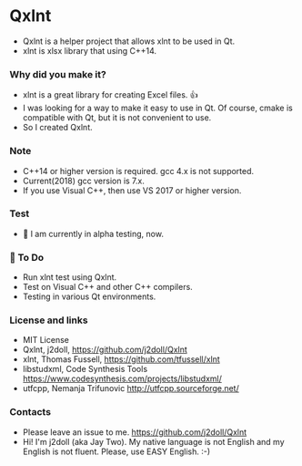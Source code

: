 # Qxlnt
- Qxlnt is a helper project that allows xlnt to be used in Qt.
- xlnt is xlsx library that using C++14.

### Why did you make it?
- xlnt is a great library for creating Excel files. :+1: 
- I was looking for a way to make it easy to use in Qt. Of course, cmake is compatible with Qt, but it is not convenient to use. 
- So I created Qxlnt.

### Note
- C++14 or higher version is required. gcc 4.x is not supported.
- Current(2018) gcc version is 7.x.
- If you use Visual C++, then use VS 2017 or higher version.

### Test
- :construction: I am currently in alpha testing, now.

### :beginner: To Do
- Run xlnt test using Qxlnt.
- Test on Visual C++ and other C++ compilers.
- Testing in various Qt environments.

### License and links
- MIT License
- Qxlnt, j2doll, https://github.com/j2doll/Qxlnt
- xlnt, Thomas Fussell, https://github.com/tfussell/xlnt
- libstudxml, Code Synthesis Tools https://www.codesynthesis.com/projects/libstudxml/
- utfcpp, Nemanja Trifunovic http://utfcpp.sourceforge.net/

### Contacts
- Please leave an issue to me. https://github.com/j2doll/Qxlnt
- Hi! I'm j2doll (aka Jay Two). My native language is not English and my English is not fluent. Please, use EASY English. :-)
